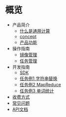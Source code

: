 # 概览

* 产品简介
    * [什么是通用计算](/ugc/intro/whatugcis)
    * [concept](/ugc/intro/concept)
    * [产品功能](/ugc/intro/feature)
* 操作指南
    * [镜像管理](/ugc/guide/bucket)
    * [任务管理](/ugc/guide/task)
* 开发指南
    * [SDK](/ugc/sdk/sdklink)
    * [任务例1 字符串替换](/ugc/sdk/pythonsdk1)
    * [任务例2 MapReduce](/ugc/sdk/pythonsdk2)
    * [任务例3 单词统计](/ugc/sdk/golangsdk1)
* [收费方式](/ugc/charge) 
* [常见问题](/ugc/hotquestion) 
* [API文档](/ugc/api) 
       
       
       
       
       
        
